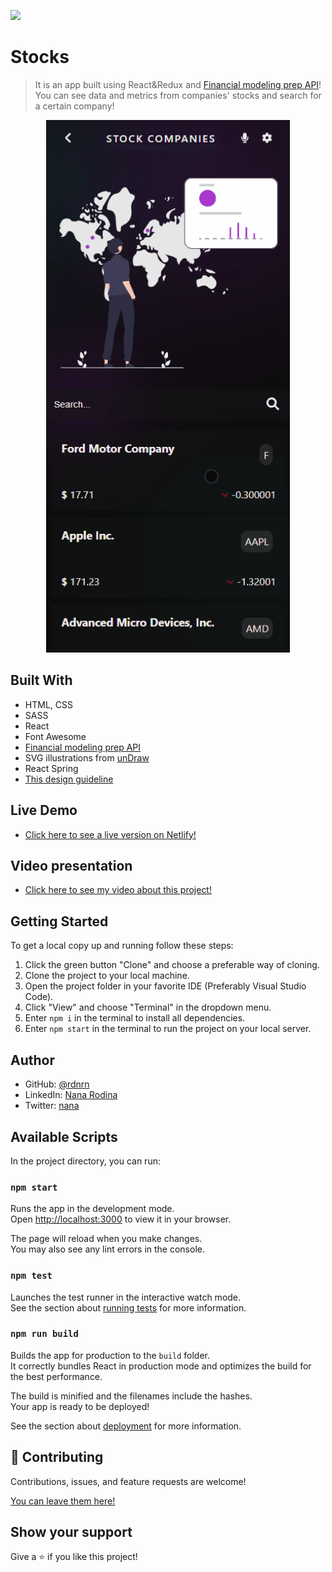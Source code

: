 ![](https://img.shields.io/badge/Microverse-blueviolet)

# Stocks

> It is an app built using React&Redux and [Financial modeling prep API](https://site.financialmodelingprep.com/developer/docs)! You can see data and metrics from companies' stocks and search for a certain company!

<p align="center">
  <img src="./src/img/demo.gif" width="390">
</p>


## Built With

- HTML, CSS
- SASS
- React
- Font Awesome
- [Financial modeling prep API](https://site.financialmodelingprep.com/developer/docs)
- SVG illustrations from [unDraw](https://undraw.co/)
- React Spring
- [This design guideline](https://www.behance.net/gallery/31579789/Ballhead-App-(Free-PSDs))

## Live Demo

- [Click here to see a live version on Netlify!](https://peaceful-elion-dffb9b.netlify.app)

## Video presentation

- [Click here to see my video about this project!](https://www.loom.com/share/09b0c650b1d247cab77e4167a0104bd3)

## Getting Started

To get a local copy up and running follow these steps:

1. Click the green button "Clone" and choose a preferable way of cloning.
2. Clone the project to your local machine.
3. Open the project folder in your favorite IDE (Preferably Visual Studio Code).
4. Click "View" and choose "Terminal" in the dropdown menu.
5. Enter `npm i` in the terminal to install all dependencies.
6. Enter `npm start` in the terminal to run the project on your local server.

## Author

- GitHub: [@rdnrn](https://github.com/rdnrn)
- LinkedIn: [Nana Rodina](https://www.linkedin.com/in/arina-rodina-144612219/?locale=en_US)
- Twitter: [nana](https://twitter.com/rdnrn_nana)

## Available Scripts

In the project directory, you can run:

### `npm start`

Runs the app in the development mode.\
Open [http://localhost:3000](http://localhost:3000) to view it in your browser.

The page will reload when you make changes.\
You may also see any lint errors in the console.

### `npm test`

Launches the test runner in the interactive watch mode.\
See the section about [running tests](https://facebook.github.io/create-react-app/docs/running-tests) for more information.

### `npm run build`

Builds the app for production to the `build` folder.\
It correctly bundles React in production mode and optimizes the build for the best performance.

The build is minified and the filenames include the hashes.\
Your app is ready to be deployed!

See the section about [deployment](https://facebook.github.io/create-react-app/docs/deployment) for more information.

## 🤝 Contributing

Contributions, issues, and feature requests are welcome!

[You can leave them here!](https://github.com/rdnrn/react-redux-capstone/issues)

## Show your support

Give a ⭐️ if you like this project!
